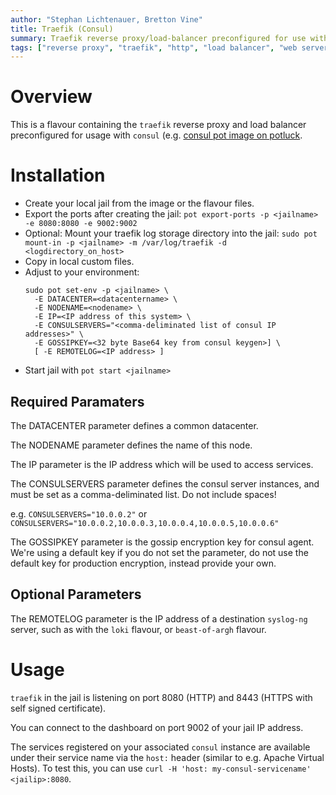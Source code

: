 ```yaml
---
author: "Stephan Lichtenauer, Bretton Vine"
title: Traefik (Consul)
summary: Traefik reverse proxy/load-balancer preconfigured for use with consul.
tags: ["reverse proxy", "traefik", "http", "load balancer", "web server", "consul"]
---
```


# Overview

This is a flavour containing the ```traefik``` reverse proxy and load balancer preconfigured for usage with ```consul``` (e.g. [consul pot image on potluck](https://potluck.honeyguide.net/blog/consul/).

# Installation

* Create your local jail from the image or the flavour files.
* Export the ports after creating the jail:
  ```pot export-ports -p <jailname> -e 8080:8080 -e 9002:9002```
* Optional: Mount your traefik log storage directory into the jail:
  ```sudo pot mount-in -p <jailname> -m /var/log/traefik -d <logdirectory_on_host>```
* Copy in local custom files.
* Adjust to your environment:
  ```
  sudo pot set-env -p <jailname> \
    -E DATACENTER=<datacentername> \
    -E NODENAME=<nodename> \
    -E IP=<IP address of this system> \
    -E CONSULSERVERS="<comma-deliminated list of consul IP addresses>" \
    -E GOSSIPKEY=<32 byte Base64 key from consul keygen>] \
    [ -E REMOTELOG=<IP address> ]
  ```
* Start jail with ```pot start <jailname>```

## Required Paramaters
The DATACENTER parameter defines a common datacenter.

The NODENAME parameter defines the name of this node.

The IP parameter is the IP address which will be used to access services.

The CONSULSERVERS parameter defines the consul server instances, and must be set as a comma-deliminated list. Do not include spaces!

e.g. ```CONSULSERVERS="10.0.0.2"``` or ```CONSULSERVERS="10.0.0.2,10.0.0.3,10.0.0.4,10.0.0.5,10.0.0.6"```

The GOSSIPKEY parameter is the gossip encryption key for consul agent. We're using a default key if you do not set the parameter, do not use the default key for production encryption, instead provide your own.

## Optional Parameters

The REMOTELOG parameter is the IP address of a destination ```syslog-ng``` server, such as with the ```loki``` flavour, or ```beast-of-argh``` flavour.

# Usage

```traefik``` in the jail is listening on port 8080 (HTTP) and 8443 (HTTPS with self signed certificate).

You can connect to the dashboard on port 9002 of your jail IP address.

The services registered on your associated ```consul``` instance are available under their service name via the ```host:``` header (similar to e.g. Apache Virtual Hosts).
To test this, you can use ```curl -H 'host: my-consul-servicename' <jailip>:8080```.
